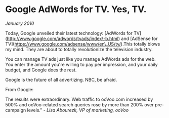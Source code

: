 # Google AdWords for TV. Yes, TV.
*January 2010*





  Today, Google unveiled their latest technology: \[AdWords for TV](http://www.google.com/adwords/tvads/index\-b.html) and \[AdSense for TV](https://www.google.com/adsense/www/en\_US/tv/).This totally blows my mind. They are about to totally revolutionize the television industry.

 You can manage TV ads just like you manage AdWords ads for the web. You enter the amount you're willing to pay per impression, and your daily budget, and Google does the rest. 

 Google is the future of all advertizing. NBC, be afraid. 

 From Google:

 The results were extraordinary. Web traffic to ooVoo.com increased by 500% and ooVoo\-related search queries rose by more than 200% over pre\-campaign levels." *\- Lisa Abourezk, VP of marketing, ooVoo*

  